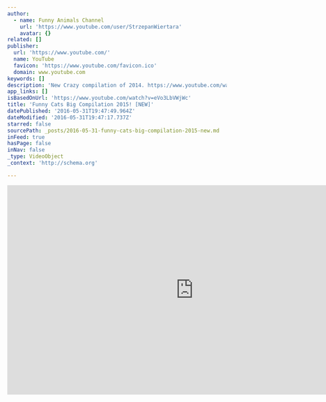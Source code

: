```yaml
---
author:
  - name: Funny Animals Channel
    url: 'https://www.youtube.com/user/StrzepanWiertara'
    avatar: {}
related: []
publisher:
  url: 'https://www.youtube.com/'
  name: YouTube
  favicon: 'https://www.youtube.com/favicon.ico'
  domain: www.youtube.com
keywords: []
description: 'New Crazy compilation of 2014. https://www.youtube.com/watch?v=TZk8n99mlDc https://www.youtube.com/watch?v=V_53FZBTuxk https://www.youtube.com/watch?v=aQjrfLkFCio funny cats funny compilaton christmas cats new year'
app_links: []
isBasedOnUrl: 'https://www.youtube.com/watch?v=eVo3LbVWjWc'
title: 'Funny Cats Big Compilation 2015! [NEW]'
datePublished: '2016-05-31T19:47:49.964Z'
dateModified: '2016-05-31T19:47:17.737Z'
starred: false
sourcePath: _posts/2016-05-31-funny-cats-big-compilation-2015-new.md
inFeed: true
hasPage: false
inNav: false
_type: VideoObject
_context: 'http://schema.org'

---
```

<iframe src="https://cdn.embedly.com/widgets/media.html?src=https%3A%2F%2Fwww.youtube.com%2Fembed%2FeVo3LbVWjWc%3Ffeature%3Doembed&amp;url=http%3A%2F%2Fwww.youtube.com%2Fwatch%3Fv%3DeVo3LbVWjWc&amp;image=https%3A%2F%2Fi.ytimg.com%2Fvi%2FeVo3LbVWjWc%2Fhqdefault.jpg&amp;key=b7d04c9b404c499eba89ee7072e1c4f7&amp;type=text%2Fhtml&amp;schema=youtube" width="854" height="480" scrolling="no" frameborder="0" allowfullscreen="" style=""></iframe>